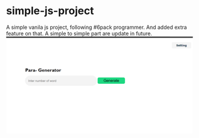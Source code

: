 # simple-js-project
A simple vanila js project, following  #6pack programmer. And added extra feature on that. 
A simple to simple part are update in future. 
<img src="https://raw.githubusercontent.com/raihan-jishan/Github-cover-photo/main/images/Screenshot%20(128).png" alt="image" /> 
